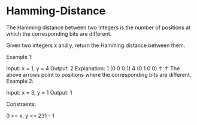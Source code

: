 # Hamming-Distance


The Hamming distance between two integers is the number of positions at which the corresponding bits are different.

Given two integers x and y, return the Hamming distance between them.

 

Example 1:

Input: x = 1, y = 4
Output: 2
Explanation:
1   (0 0 0 1)
4   (0 1 0 0)
       ↑   ↑
The above arrows point to positions where the corresponding bits are different.
Example 2:

Input: x = 3, y = 1
Output: 1
 

Constraints:

0 <= x, y <= 231 - 1
